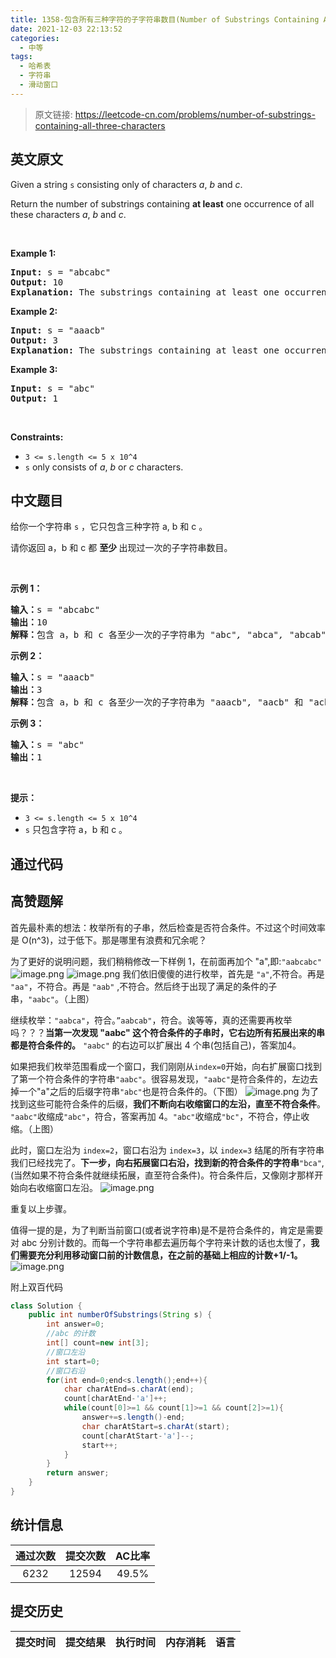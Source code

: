 ```yaml
---
title: 1358-包含所有三种字符的子字符串数目(Number of Substrings Containing All Three Characters)
date: 2021-12-03 22:13:52
categories:
  - 中等
tags:
  - 哈希表
  - 字符串
  - 滑动窗口
---
```


> 原文链接: https://leetcode-cn.com/problems/number-of-substrings-containing-all-three-characters


## 英文原文
<div><p>Given a string <code>s</code>&nbsp;consisting only of characters <em>a</em>, <em>b</em> and <em>c</em>.</p>

<p>Return the number of substrings containing <b>at least</b>&nbsp;one occurrence of all these characters <em>a</em>, <em>b</em> and <em>c</em>.</p>

<p>&nbsp;</p>
<p><strong>Example 1:</strong></p>

<pre>
<strong>Input:</strong> s = &quot;abcabc&quot;
<strong>Output:</strong> 10
<strong>Explanation:</strong> The substrings containing&nbsp;at least&nbsp;one occurrence of the characters&nbsp;<em>a</em>,&nbsp;<em>b</em>&nbsp;and&nbsp;<em>c are &quot;</em>abc<em>&quot;, &quot;</em>abca<em>&quot;, &quot;</em>abcab<em>&quot;, &quot;</em>abcabc<em>&quot;, &quot;</em>bca<em>&quot;, &quot;</em>bcab<em>&quot;, &quot;</em>bcabc<em>&quot;, &quot;</em>cab<em>&quot;, &quot;</em>cabc<em>&quot; </em>and<em> &quot;</em>abc<em>&quot; </em>(<strong>again</strong>)<em>. </em>
</pre>

<p><strong>Example 2:</strong></p>

<pre>
<strong>Input:</strong> s = &quot;aaacb&quot;
<strong>Output:</strong> 3
<strong>Explanation:</strong> The substrings containing&nbsp;at least&nbsp;one occurrence of the characters&nbsp;<em>a</em>,&nbsp;<em>b</em>&nbsp;and&nbsp;<em>c are &quot;</em>aaacb<em>&quot;, &quot;</em>aacb<em>&quot; </em>and<em> &quot;</em>acb<em>&quot;.</em><em> </em>
</pre>

<p><strong>Example 3:</strong></p>

<pre>
<strong>Input:</strong> s = &quot;abc&quot;
<strong>Output:</strong> 1
</pre>

<p>&nbsp;</p>
<p><strong>Constraints:</strong></p>

<ul>
	<li><code>3 &lt;= s.length &lt;= 5 x 10^4</code></li>
	<li><code>s</code>&nbsp;only consists of&nbsp;<em>a</em>, <em>b</em> or <em>c&nbsp;</em>characters.</li>
</ul>
</div>

## 中文题目
<div><p>给你一个字符串 <code>s</code>&nbsp;，它只包含三种字符 a, b 和 c 。</p>

<p>请你返回 a，b 和 c 都&nbsp;<strong>至少&nbsp;</strong>出现过一次的子字符串数目。</p>

<p>&nbsp;</p>

<p><strong>示例 1：</strong></p>

<pre><strong>输入：</strong>s = &quot;abcabc&quot;
<strong>输出：</strong>10
<strong>解释：</strong>包含 a，b 和 c 各至少一次的子字符串为<em> &quot;</em>abc<em>&quot;, &quot;</em>abca<em>&quot;, &quot;</em>abcab<em>&quot;, &quot;</em>abcabc<em>&quot;, &quot;</em>bca<em>&quot;, &quot;</em>bcab<em>&quot;, &quot;</em>bcabc<em>&quot;, &quot;</em>cab<em>&quot;, &quot;</em>cabc<em>&quot; </em>和<em> &quot;</em>abc<em>&quot; </em>(<strong>相同</strong><strong>字符串算多次</strong>)<em>。</em>
</pre>

<p><strong>示例 2：</strong></p>

<pre><strong>输入：</strong>s = &quot;aaacb&quot;
<strong>输出：</strong>3
<strong>解释：</strong>包含 a，b 和 c 各至少一次的子字符串为<em> &quot;</em>aaacb<em>&quot;, &quot;</em>aacb<em>&quot; </em>和<em> &quot;</em>acb<em>&quot; 。</em>
</pre>

<p><strong>示例 3：</strong></p>

<pre><strong>输入：</strong>s = &quot;abc&quot;
<strong>输出：</strong>1
</pre>

<p>&nbsp;</p>

<p><strong>提示：</strong></p>

<ul>
	<li><code>3 &lt;= s.length &lt;= 5 x 10^4</code></li>
	<li><code>s</code>&nbsp;只包含字符 a，b 和 c 。</li>
</ul>
</div>

## 通过代码
<RecoDemo>
</RecoDemo>


## 高赞题解

首先最朴素的想法：枚举所有的子串，然后检查是否符合条件。不过这个时间效率是 O(n^3)，过于低下。那是哪里有浪费和冗余呢？

为了更好的说明问题，我们稍稍修改一下样例 1，在前面再加个 "a",即:`"aabcabc"`
![image.png](../images/number-of-substrings-containing-all-three-characters-0.png)
![image.png](../images/number-of-substrings-containing-all-three-characters-1.png)
我们依旧傻傻的进行枚举，首先是 `"a"`,不符合。再是 `"aa"`，不符合。再是 `"aab"` ,不符合。然后终于出现了满足的条件的子串，`"aabc"`。（上图）

继续枚举：`"aabca"`，符合。`”aabcab"`，符合。诶等等，真的还需要再枚举吗？？？**当第一次发现 "aabc" 这个符合条件的子串时，它右边所有拓展出来的串都是符合条件的。** `"aabc"` 的右边可以扩展出 4 个串(包括自己)，答案加4。


如果把我们枚举范围看成一个窗口，我们刚刚从`index=0`开始，向右扩展窗口找到了第一个符合条件的字符串`"aabc"`。很容易发现，`"aabc"`是符合条件的，左边去掉一个"a"之后的后缀字符串`"abc"`也是符合条件的。（下图）
![image.png](../images/number-of-substrings-containing-all-three-characters-2.png)
为了找到这些可能符合条件的后缀，**我们不断向右收缩窗口的左沿，直至不符合条件**。 `"aabc"`收缩成`"abc"`，符合，答案再加 4。`"abc"`收缩成`"bc"`，不符合，停止收缩。（上图）



此时，窗口左沿为 `index=2`，窗口右沿为 `index=3`，以 `index=3` 结尾的所有字符串我们已经找完了。**下一步，向右拓展窗口右沿，找到新的符合条件的字符串**`"bca"`,(当然如果不符合条件就继续拓展，直至符合条件)。符合条件后，又像刚才那样开始向右收缩窗口左沿。
![image.png](../images/number-of-substrings-containing-all-three-characters-3.png)

重复以上步骤。

值得一提的是，为了判断当前窗口(或者说字符串)是不是符合条件的，肯定是需要对 abc 分别计数的。而每一个字符串都去遍历每个字符来计数的话也太慢了，**我们需要充分利用移动窗口前的计数信息，在之前的基础上相应的计数+1/-1。**
![image.png](../images/number-of-substrings-containing-all-three-characters-4.png)





附上双百代码

```java
class Solution {
    public int numberOfSubstrings(String s) {
        int answer=0;
        //abc 的计数
        int[] count=new int[3];
        //窗口左沿
        int start=0;
        //窗口右沿
        for(int end=0;end<s.length();end++){
            char charAtEnd=s.charAt(end);
            count[charAtEnd-'a']++;
            while(count[0]>=1 && count[1]>=1 && count[2]>=1){
                answer+=s.length()-end;
                char charAtStart=s.charAt(start);
                count[charAtStart-'a']--;
                start++;
            } 
        }
        return answer;
    }
}
```

## 统计信息
| 通过次数 | 提交次数 | AC比率 |
| :------: | :------: | :------: |
|    6232    |    12594    |   49.5%   |

## 提交历史
| 提交时间 | 提交结果 | 执行时间 |  内存消耗  | 语言 |
| :------: | :------: | :------: | :--------: | :--------: |
